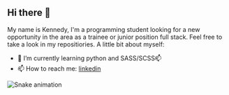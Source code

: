 ## Hi there 👋

My name is Kennedy, I'm a programming student looking for a new opportunity in the area as a trainee or junior position full stack.
Feel free to take a look in my repositiories.
A little bit about myself:
- 🌱 I’m currently learning python and SASS/SCSS📫
- 📫 How to reach me: [linkedin](www.linkedin.com/in/kennedy-crispim)

![Snake animation](https://github.com/kennedycrispim/kennedycrispim/blob/output/github-contribution-grid-snake.svg)
<!--
**kennedycrispim/kennedycrispim** is a ✨ _special_ ✨ repository because its `README.md` (this file) appears on your GitHub profile.

Here are some ideas to get you started:

- 🔭 I’m currently working on ...
- 🌱 I’m currently learning ...
- 👯 I’m looking to collaborate on ...
- 🤔 I’m looking for help with ...
- 💬 Ask me about ...
- 📫 How to reach me: ...
- 😄 Pronouns: ...
- ⚡ Fun fact: ...
-->
